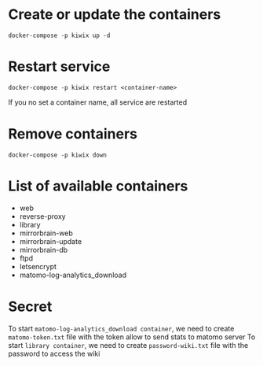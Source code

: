 Create or update the containers
===============================

`docker-compose -p kiwix up -d`

Restart service
===============

`docker-compose -p kiwix restart <container-name>`

If you no set a container name, all service are restarted

Remove containers
=================

`docker-compose -p kiwix down`

List of available containers
=========================

- web
- reverse-proxy
- library
- mirrorbrain-web
- mirrorbrain-update
- mirrorbrain-db
- ftpd
- letsencrypt
- matomo-log-analytics_download

Secret
======

To start `matomo-log-analytics_download container`, we need to create `matomo-token.txt`  file with the token allow to send stats to matomo server
To start `library container`, we need to create `password-wiki.txt`  file with the password to access the wiki
